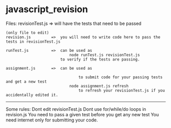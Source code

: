 # javascript_revision

Files:
	revisionTest.js		=> 	will have the tests that need to be passed
	
	(only file to edit)
	revision.js			=> 	you will need to write code here to pass the tests in revisionTest.js
	
	runTest.js			=> 	can be used as
								node runTest.js revisionTest.js 
							to verify if the tests are passing.
	
	assignment.js		=> 	can be used as
						
									to submit code for your passing tests and get a new test
								node assignment.js refresh
									to refresh your revisionTest.js if you accidentally edited it.
-------------------------------------
Some rules:
	Dont edit revisionTest.js
	Dont use for/while/do loops in revision.js
	You need to pass a given test before you get any new test
	You need internet only for submitting your code.